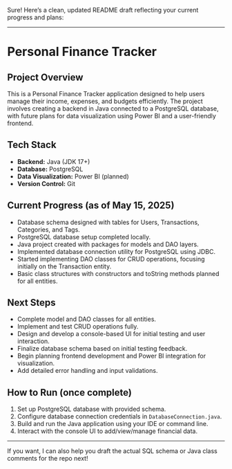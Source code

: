 Sure! Here’s a clean, updated README draft reflecting your current progress and plans:

---

# Personal Finance Tracker

## Project Overview

This is a Personal Finance Tracker application designed to help users manage their income, expenses, and budgets efficiently. The project involves creating a backend in Java connected to a PostgreSQL database, with future plans for data visualization using Power BI and a user-friendly frontend.

## Tech Stack

* **Backend:** Java (JDK 17+)
* **Database:** PostgreSQL
* **Data Visualization:** Power BI (planned)
* **Version Control:** Git

## Current Progress (as of May 15, 2025)

* Database schema designed with tables for Users, Transactions, Categories, and Tags.
* PostgreSQL database setup completed locally.
* Java project created with packages for models and DAO layers.
* Implemented database connection utility for PostgreSQL using JDBC.
* Started implementing DAO classes for CRUD operations, focusing initially on the Transaction entity.
* Basic class structures with constructors and toString methods planned for all entities.

## Next Steps

* Complete model and DAO classes for all entities.
* Implement and test CRUD operations fully.
* Design and develop a console-based UI for initial testing and user interaction.
* Finalize database schema based on initial testing feedback.
* Begin planning frontend development and Power BI integration for visualization.
* Add detailed error handling and input validations.

## How to Run (once complete)

1. Set up PostgreSQL database with provided schema.
2. Configure database connection credentials in `DatabaseConnection.java`.
3. Build and run the Java application using your IDE or command line.
4. Interact with the console UI to add/view/manage financial data.

---

If you want, I can also help you draft the actual SQL schema or Java class comments for the repo next!
